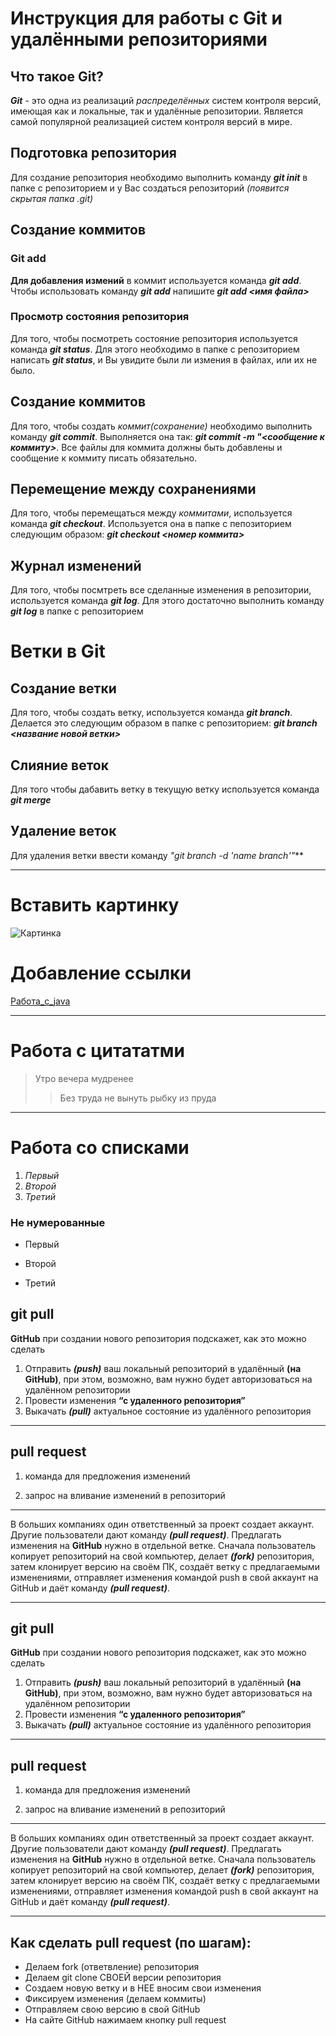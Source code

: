 # Инструкция для работы с Git и удалёнными репозиториями

## Что такое Git? 
***Git*** - это одна из реализаций *распределённых* систем контроля версий, имеющая как и локальные, так и удалённые репозитории. Является самой популярной реализацией систем контроля версий в мире.
## Подготовка репозитория
Для создание репозитория необходимо выполнить команду ***git init***  в папке с репозиторием и у Вас создаться репозиторий *(появится скрытая папка .git)*

## Создание коммитов

### Git add
**Для добавления измений** в коммит используется команда ***git add***. Чтобы использовать команду ***git add*** напишите ***git add <имя файла>***

### Просмотр состояния репозитория

Для того, чтобы посмотреть состояние репозитория используется команда ***git status***. Для этого необходимо в папке с репозиторием написать ***git status***, и Вы увидите были ли измения в файлах, или их не было.

## Создание коммитов
Для того, чтобы создать *коммит(сохранение)* необходимо выполнить команду ***git commit***. Выполняется она так: ***git commit -m "<сообщение к коммиту>***. Все файлы для коммита должны быть добавлены и сообщение к коммиту писать обязательно.

## Перемещение между сохранениями
Для того, чтобы перемещаться между *коммитами*, используется команда ***git checkout***. Используется она в папке с пепозиторием следующим образом: ***git checkout <номер коммита>***

## Журнал изменений
Для того, чтобы посмтреть все сделанные изменения в репозитории, используется команда ***git log***. Для этого достаточно выполнить команду ***git log*** в папке с репозиторием

# Ветки в Git

## Создание ветки

Для того, чтобы создать ветку, используется команда ***git branch***. Делается это следующим образом в папке с репозиторием: ***git branch <название новой ветки>*** 

## Слияние веток

Для того чтобы дабавить ветку в текущую ветку используется команда ***git merge <name branch>***

## Удаление веток
Для удаления ветки ввести команду *"git branch -d 'name branch'"***
***

# Вставить картинку
![Картинка](https://auto.vercity.ru/gallery/img/automobiles/Ford/2019%20Ford%20F-150%20Raptor%20on%20Forgiato%20Wheels%20(FLOW%20Terra%20002)/900x/1564996968.jpg)

# Добавление ссылки

[Работа_с_java](https://gb.ru/geek_university/developer/programmer/java?utm_source=yandex&utm_medium=cpc&utm_campaign=1437_gu-java_yandex_cpc_master-campaign_faculty_ru_code_gizatullin_77230455&utm_content=adg_4991998746%7Cad_12610618930%7Cph_40450462319%7Ckey_---autotargeting%7Cdev_desktop%7Cpst_premium_2%7Crgnid_10904_Новгородская%20область%7Cplacement_none%7Ccreative_%7Bcreative_name%7D&utm_term=---autotargeting&etext=2202.jWYEnEpTty0_PvYEBcwZVjdQ4HTvXAYxU9nXJtXOgH1raXlidWNxaGl1YXBwdGRx.d1a25e854f02d80754d628bde7cabb6f86cabbb0&yclid=5090958894336378993)

----
# Работа с цитататми

>Утро вечера мудренее
>>Без труда не вынуть рыбку из пруда
---

# Работа со списками
1. *Первый*
2. *Второй* 
3. *Третий*

### Не нумерованные
* Первый
+ Второй 
- Третий

## git pull ##
**GitHub** при создании нового репозитория подскажет, как это можно сделать
    
1. Отправить ***(push)*** ваш локальный репозиторий в удалённый **(на GitHub)**, при этом, возможно, вам нужно будет авторизоваться на удалённом репозитории
2. Провести изменения **“с удаленного репозитория”**
3. Выкачать ***(pull)*** актуальное состояние из удалённого репозитория
___
## pull request ##

1. команда для предложения изменений 

2. запрос на вливание изменений в репозиторий
___
В больших компаниях один ответственный за проект создает аккаунт. Другие пользователи дают команду ***(pull request)***. Предлагать изменения на **GitHub** нужно в отдельной ветке. 
Сначала пользователь копирует репозиторий на свой компьютер, делает ***(fork)*** репозитория, затем клонирует версию на своём ПК, создаёт ветку с предлагаемыми изменениями, отправляет изменения командой push в свой аккаунт на GitHub и даёт команду ***(pull request)***.
***

## git pull ##
**GitHub** при создании нового репозитория подскажет, как это можно сделать
    
1. Отправить ***(push)*** ваш локальный репозиторий в удалённый **(на GitHub)**, при этом, возможно, вам нужно будет авторизоваться на удалённом репозитории
2. Провести изменения **“с удаленного репозитория”**
3. Выкачать ***(pull)*** актуальное состояние из удалённого репозитория
___
## pull request ##

1. команда для предложения изменений 

2. запрос на вливание изменений в репозиторий
___
В больших компаниях один ответственный за проект создает аккаунт. Другие пользователи дают команду ***(pull request)***. Предлагать изменения на **GitHub** нужно в отдельной ветке. 
Сначала пользователь копирует репозиторий на свой компьютер, делает ***(fork)*** репозитория, затем клонирует версию на своём ПК, создаёт ветку с предлагаемыми изменениями, отправляет изменения командой push в свой аккаунт на GitHub и даёт команду ***(pull request)***.
***

## Как сделать pull request (по шагам): ##

- Делаем fork (ответвление) репозитория
- Делаем git clone СВОЕЙ версии репозитория
- Создаем новую ветку и в НЕЕ вносим свои изменения
- Фиксируем изменения (делаем коммиты)
- Отправляем свою версию в свой GitHub
- На сайте GitHub нажимаем кнопку pull request
